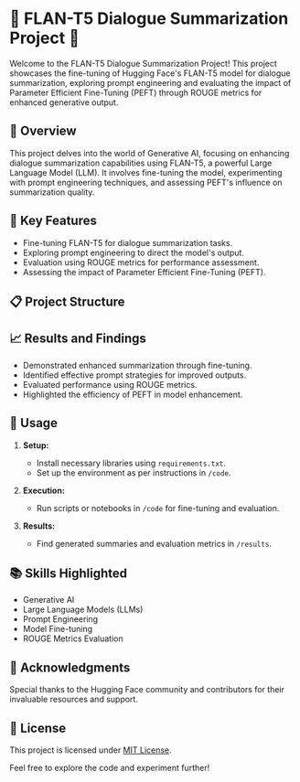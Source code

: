 # 🤖 FLAN-T5 Dialogue Summarization Project 📝

Welcome to the FLAN-T5 Dialogue Summarization Project! This project showcases the fine-tuning of Hugging Face's FLAN-T5 model for dialogue summarization, exploring prompt engineering and evaluating the impact of Parameter Efficient Fine-Tuning (PEFT) through ROUGE metrics for enhanced generative output.

## 🚀 Overview

This project delves into the world of Generative AI, focusing on enhancing dialogue summarization capabilities using FLAN-T5, a powerful Large Language Model (LLM). It involves fine-tuning the model, experimenting with prompt engineering techniques, and assessing PEFT's influence on summarization quality.

## 🔧 Key Features

- Fine-tuning FLAN-T5 for dialogue summarization tasks.
- Exploring prompt engineering to direct the model's output.
- Evaluation using ROUGE metrics for performance assessment.
- Assessing the impact of Parameter Efficient Fine-Tuning (PEFT).

## 📋 Project Structure

## 📈 Results and Findings

- Demonstrated enhanced summarization through fine-tuning.
- Identified effective prompt strategies for improved outputs.
- Evaluated performance using ROUGE metrics.
- Highlighted the efficiency of PEFT in model enhancement.

## 📁 Usage

1. **Setup:**
   - Install necessary libraries using `requirements.txt`.
   - Set up the environment as per instructions in `/code`.

2. **Execution:**
   - Run scripts or notebooks in `/code` for fine-tuning and evaluation.

3. **Results:**
   - Find generated summaries and evaluation metrics in `/results`.

## 📚 Skills Highlighted

- Generative AI
- Large Language Models (LLMs)
- Prompt Engineering
- Model Fine-tuning
- ROUGE Metrics Evaluation

## 🌟 Acknowledgments

Special thanks to the Hugging Face community and contributors for their invaluable resources and support.

## 📄 License

This project is licensed under [MIT License](LICENSE).

Feel free to explore the code and experiment further!


